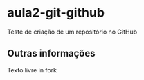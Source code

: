 # aula2-git-github
Teste de criação de um repositório no GitHub

## Outras informações
Texto livre
in fork
